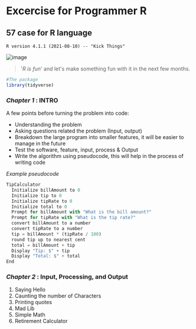 # Excercise for Programmer R
## 57 case for R language
```R version 4.1.1 (2021-08-10) -- "Kick Things"```

![image](https://user-images.githubusercontent.com/49467005/136321897-b4e29154-5021-4c40-8ccf-c485ec247adf.png)

> '*R is fun*' and let's make something fun with it in the next few months.

```R
#The package
library(tidyverse)
```
### ***Chapter 1* : INTRO**
A few points before turning the problem into code:


* Understanding the problem
* Asking questions related the problem (Input, output)
* Breakdown the large program into smaller features, it will be easier to manage in the future
* Test the software, feature, input, process & Output
* Write the algorithm using pseudocode, this will help in the process of writing code

*Example pseudocode*
```javascript
TipCalculator
  Initialize billAmount to 0
  Initialize tip to 0
  Initialize tipRate to 0
  Initialize total to 0
  Prompt for billAmount with "What is the bill amount?"
  Prompt for tipRate with "What is the tip rate?"
  convert billAmount to a number
  convert tipRate to a number
  tip = billAmount * (tipRate / 100)
  round tip up to nearest cent
  total = billAmount + tip
  Display "Tip: $" + tip
  Display "Total: $" + total
End
```

### ***Chapter 2* : Input, Processing, and Output**
1. Saying Hello
2. Caunting the number of Characters
3. Printing quotes
4. Mad Lib
5. Simple Math
6. Retirement Calculator
